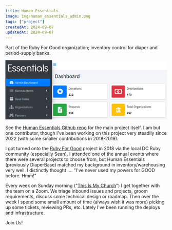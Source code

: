 ```yaml
---
title: Human Essentials
image: img/human_essentials_admin.png
tags: ["project"]
createdAt: 2024-09-07
updatedAt: 2024-09-07
---
```


Part of the Ruby For Good organization; inventory control for diaper and period-supply banks.

![human essentials admin](img/human_essentials_admin.png)

See the [Human Essentials Github repo](https://github.com/rubyforgood/human_essentials) for the main project itself. I am but one contributor, though I've been working on this project very steadily since 2022 (with some smaller contributions in 2018-2019).

I got turned onto the [Ruby For Good](https://rubyforgood.org/) project in 2018 via the local DC Ruby community (especially Sean). I attended one of the annual events where there were several projects to choose from, but Human Essentials (previously DiaperBase) matched my background in inventory/warehousing very well. I distinctly thought .... "I've never used my powers for GOOD before. Hmm!"

Every week on Sunday morning ("[This Is My Church](https://www.youtube.com/watch?v=bhSB8EEnCAM)") I get together with the team on a Zoom. We triage inbound issues and projects, groom requirements, discuss some technical design or roadmap. Then over the week I spend some small amount of time (always wish it was more) picking up some tickets, reviewing PRs, etc. Lately I've been running the deploys and infrastructure.

Join Us!
